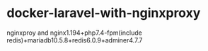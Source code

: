 # docker-laravel-with-nginxproxy
nginxproy and nginx1.194+php7.4-fpm(include redis)+mariadb10.5.8+redis6.0.9+adminer4.7.7

